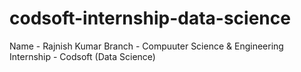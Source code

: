 # codsoft-internship-data-science

Name - Rajnish Kumar
Branch - Compuuter Science & Engineering
Internship - Codsoft (Data Science)
